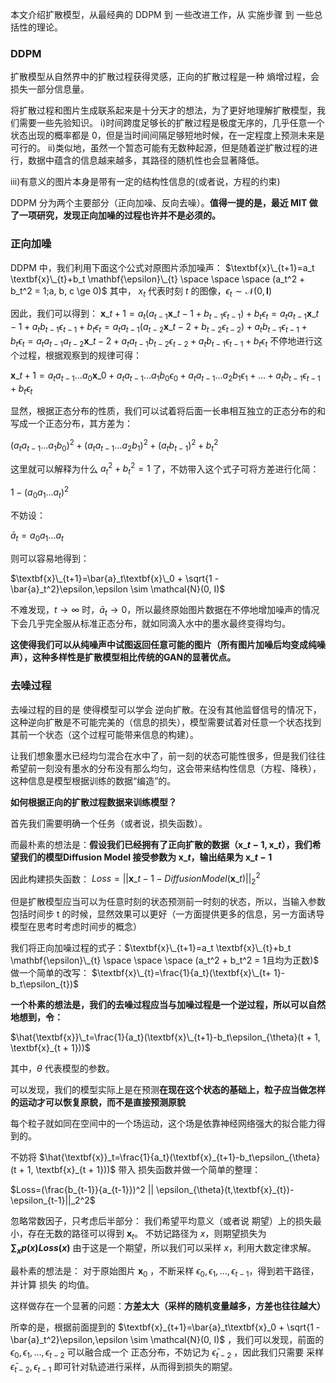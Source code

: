 本文介绍扩散模型，从最经典的 DDPM 到 一些改进工作，从 实施步骤 到 一些总括性的理论。
### DDPM
扩散模型从自然界中的扩散过程获得灵感，正向的扩散过程是一种 熵增过程，会损失一部分信息量。

将扩散过程和图片生成联系起来是十分天才的想法，为了更好地理解扩散模型，我们需要一些先验知识。
i)时间跨度足够长的扩散过程是极度无序的，几乎任意一个状态出现的概率都是 0，但是当时间间隔足够短地时候，在一定程度上预测未来是可行的。
ii)类似地，虽然一个暂态可能有无数种起源，但是随着逆扩散过程的进行，数据中蕴含的信息越来越多，其路径的随机性也会显著降低。

iii)有意义的图片本身是带有一定的结构性信息的(或者说，方程的约束)

DDPM 分为两个主要部分（正向加噪、反向去噪）。**值得一提的是，最近 MIT 做了一项研究，发现正向加噪的过程也许并不是必须的。**

### 正向加噪
DDPM 中，我们利用下面这个公式对原图片添加噪声：
$\textbf{x}\_{t+1}=a_t \textbf{x}\_{t}+b_t \mathbf{\epsilon}\_{t} \space \space \space (a_t^2 + b_t^2 = 1;a, b, c \ge 0)$ 
其中， $x_t$ 代表时刻 $t$ 的图像，$\epsilon_t \sim \mathcal{N}(0,\mathbf{I})$

因此，我们可以得到：
$\textbf{x}\_{t + 1}=a_t(a_{t-1}\textbf{x}\_{t-1} + b_{t-1}\epsilon_{t-1})+b_t\epsilon_{t}=a_ta_{t-1}\textbf{x}\_{t-1}+a_tb_{t-1}\epsilon_{t-1}+b_t\epsilon_t=a_ta_{t-1}(a_{t-2}\textbf{x}\_{t-2} + b_{t-2}\epsilon_{t-2})+a_tb_{t-1}\epsilon_{t-1}+b_t\epsilon_t=a_ta_{t-1}a_{t-2}\textbf{x}\_{t-2}+a_ta_{t-1}b_{t-2}\epsilon_{t-2}+a_tb_{t-1}\epsilon_{t-1}+b_t\epsilon_t$
不停地进行这个过程，根据观察到的规律可得：

$\textbf{x}\_{t+1}=a_ta_{t-1}\dots a_0\textbf{x}\_0 + a_ta_{t-1}\dots a_1b_0\epsilon_0 + a_ta_{t-1}\dots a_2b_1\epsilon_1 +\dots +a_tb_{t-1}\epsilon_{t-1}+b_t\epsilon_t$

显然，根据正态分布的性质，我们可以试着将后面一长串相互独立的正态分布的和写成一个正态分布，其方差为：

${(a_ta_{t-1}\dots a_1b_0)^2 + (a_ta_{t-1}\dots a_2b_1)^2+(a_tb_{t-1})^2+b_t^2}$ 

这里就可以解释为什么 $a_t^2 + b_t^2=1$ 了，不妨带入这个式子可将方差进行化简：

$1 - (a_0a_1\dots a_t)^2$ 

不妨设：

$\bar{a}_t=a_0a_1 \dots a_t$

则可以容易地得到：

$\textbf{x}\_{t+1}=\bar{a}_t\textbf{x}\_0 + \sqrt{1 - \bar{a}_t^2}\epsilon,\epsilon \sim \mathcal{N}(0, I)$  

不难发现，$t\rightarrow \infty$ 时，$\bar{a}_t\rightarrow 0$，所以最终原始图片数据在不停地增加噪声的情况下会几乎完全服从标准正态分布，就如同滴入水中的墨水最终变得均匀。

**这使得我们可以从纯噪声中试图返回任意可能的图片（所有图片加噪后均变成纯噪声），这种多样性是扩散模型相比传统的GAN的显著优点。**

### 去噪过程

去噪过程的目的是 使得模型可以学会 逆向扩散。在没有其他监督信号的情况下，这种逆向扩散是不可能完美的（信息的损失），模型需要试着对任意一个状态找到其前一个状态（这个过程可能带来信息的构建）。

让我们想象墨水已经均匀混合在水中了，前一刻的状态可能性很多，但是我们往往希望前一刻没有墨水的分布没有那么均匀，这会带来结构性信息（方程、降秩），这种信息是模型根据训练的数据“编造”的。

**如何根据正向的扩散过程数据来训练模型？**

首先我们需要明确一个任务（或者说，损失函数）。

而最朴素的想法是：**假设我们已经拥有了正向扩散的数据（$\textbf{x}\_{t-1},\textbf{x}\_t$），我们希望我们的模型Diffusion Model 接受参数为 $\textbf{x}\_t$，输出结果为 $\textbf{x}\_{t-1}$**

因此构建损失函数：
$Loss=||\textbf{x}\_{t-1}-Diffusion Model(\textbf{x}\_t)||_2^2$ 

但是扩散模型应当可以为任意时刻的状态预测前一时刻的状态，所以，当输入参数包括时间步 t 的时候，显然效果可以更好（一方面提供更多的信息，另一方面诱导模型在思考时考虑时间步的概念）

我们将正向加噪过程的式子：$\textbf{x}\_{t+1}=a_t \textbf{x}\_{t}+b_t \mathbf{\epsilon}\_{t} \space \space \space (a_t^2 + b_t^2 = 1且均为正数)$ 做一个简单的改写：
$\textbf{x}\_{t}=\frac{1}{a_t}(\textbf{x}\_{t+ 1}-b_t\epsilon_{t})$ 

**一个朴素的想法是，我们的去噪过程应当与加噪过程是一个逆过程，所以可以自然地想到，令：**

$\hat{\textbf{x}}\_t=\frac{1}{a_t}(\textbf{x}\_{t+1}-b_t\epsilon_{\theta}(t + 1, \textbf{x}_{t + 1}))$

其中，$\theta$ 代表模型的参数。

可以发现，我们的模型实际上是在预测**在现在这个状态的基础上，粒子应当做怎样的运动才可以恢复原貌，而不是直接预测原貌**

每个粒子就如同在空间中的一个场运动，这个场是依靠神经网络强大的拟合能力得到的。

不妨将 $\hat{\textbf{x}}_t=\frac{1}{a_t}(\textbf{x}_{t+1}-b_t\epsilon_{\theta}(t + 1, \textbf{x}_{t + 1}))$ 带入 损失函数并做一个简单的整理：

$Loss=(\frac{b_{t-1}}{a_{t-1}})^2 || \epsilon_{\theta}(t,\textbf{x}_{t})-\epsilon_{t-1}||_2^2$  

忽略常数因子，只考虑后半部分：
我们希望平均意义（或者说 期望）上的损失最小，存在无数的路径可以得到 $\textbf{x}_t$。 不妨记路径为 $x$，则期望损失为 **$\sum_{x}p(x)Loss(x)$** 由于这是一个期望，所以我们可以采样 $x$，利用大数定律求解。

最朴素的想法是：
对于原始图片 $\textbf{x}_0$ ，不断采样 $\epsilon_0,\epsilon_1,\dots,\epsilon_{t-1}$，得到若干路径，并计算 损失 的均值。

这样做存在一个显著的问题：**方差太大（采样的随机变量越多，方差也往往越大）**

所幸的是，根据前面提到的 $\textbf{x}_{t+1}=\bar{a}_t\textbf{x}_0 + \sqrt{1 - \bar{a}_t^2}\epsilon,\epsilon \sim \mathcal{N}(0, I)$ ，我们可以发现，前面的 $\epsilon_0,\epsilon_1,\dots,\epsilon_{t-2}$ 可以融合成一个 正态分布，不妨记为 $\bar{\epsilon}_{t-2}$ ，因此我们只需要 采样 $\bar{\epsilon}_{t-2}, \epsilon_{t-1}$ 即可针对轨迹进行采样，从而得到损失的期望。
